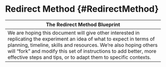 # Redirect Method {#RedirectMethod}

| **The Redirect Method Blueprint** |
| --- |
| We are hoping this document will give other interested in replicating the experiment an idea of what to expect in terms of planning, timeline, skills and resources. We’re also hoping others will “fork” and modify this set of instructions to add better, more effective steps and tips, or to adapt them to specific contexts. |

